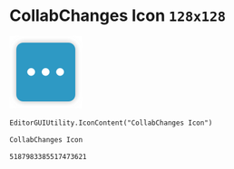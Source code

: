 # CollabChanges Icon `128x128`
<img src="/img/CollabChanges%20Icon.png" width=128 height=128>

``` CSharp
EditorGUIUtility.IconContent("CollabChanges Icon")
```
```
CollabChanges Icon
```
```
5187983385517473621
```
